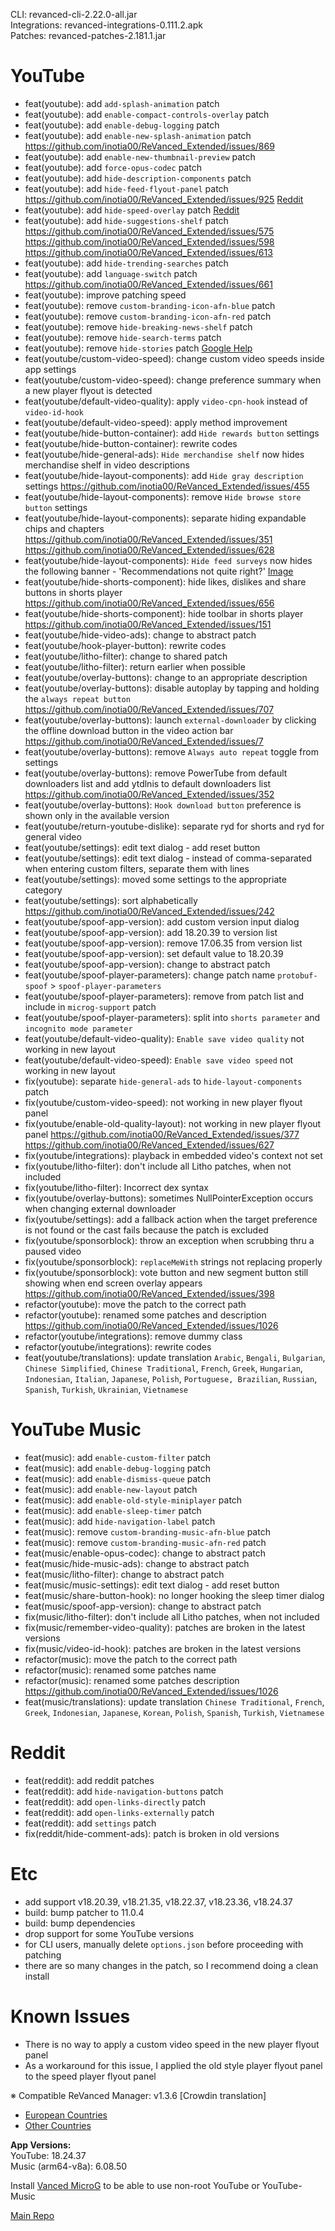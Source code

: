 CLI: revanced-cli-2.22.0-all.jar  
Integrations: revanced-integrations-0.111.2.apk  
Patches: revanced-patches-2.181.1.jar  

YouTube
==
- feat(youtube): add `add-splash-animation` patch
- feat(youtube): add `enable-compact-controls-overlay` patch
- feat(youtube): add `enable-debug-logging` patch
- feat(youtube): add `enable-new-splash-animation` patch https://github.com/inotia00/ReVanced_Extended/issues/869
- feat(youtube): add `enable-new-thumbnail-preview` patch
- feat(youtube): add `force-opus-codec` patch
- feat(youtube): add `hide-description-components` patch
- feat(youtube): add `hide-feed-flyout-panel` patch https://github.com/inotia00/ReVanced_Extended/issues/925 [Reddit](https://www.reddit.com/r/revancedextended/comments/14g0klm/any_way_to_remove_this/)
- feat(youtube): add `hide-speed-overlay` patch [Reddit](https://www.reddit.com/r/youtube/comments/14dcowf/the_2x_speed_when_im_holding_down_on_video/)
- feat(youtube): add `hide-suggestions-shelf` patch https://github.com/inotia00/ReVanced_Extended/issues/575 https://github.com/inotia00/ReVanced_Extended/issues/598 https://github.com/inotia00/ReVanced_Extended/issues/613
- feat(youtube): add `hide-trending-searches` patch
- feat(youtube): add `language-switch` patch https://github.com/inotia00/ReVanced_Extended/issues/661
- feat(youtube): improve patching speed
- feat(youtube): remove `custom-branding-icon-afn-blue` patch
- feat(youtube): remove `custom-branding-icon-afn-red` patch
- feat(youtube): remove `hide-breaking-news-shelf` patch
- feat(youtube): remove `hide-search-terms` patch
- feat(youtube): remove `hide-stories` patch [Google Help](https://yt.be/help/stories)
- feat(youtube/custom-video-speed): change custom video speeds inside app settings
- feat(youtube/custom-video-speed): change preference summary when a new player flyout is detected
- feat(youtube/default-video-quality): apply `video-cpn-hook` instead of `video-id-hook`
- feat(youtube/default-video-speed): apply method improvement
- feat(youtube/hide-button-container): add `Hide rewards button` settings
- feat(youtube/hide-button-container): rewrite codes
- feat(youtube/hide-general-ads): `Hide merchandise shelf` now hides merchandise shelf in video descriptions
- feat(youtube/hide-layout-components): add `Hide gray description` settings https://github.com/inotia00/ReVanced_Extended/issues/455
- feat(youtube/hide-layout-components): remove `Hide browse store button` settings
- feat(youtube/hide-layout-components): separate hiding expandable chips and chapters https://github.com/inotia00/ReVanced_Extended/issues/351 https://github.com/inotia00/ReVanced_Extended/issues/628
- feat(youtube/hide-layout-components): `Hide feed surveys` now hides the following banner - 'Recommendations not quite right?' [Image](https://imgur.com/a/lXVjO6U)
- feat(youtube/hide-shorts-component): hide likes, dislikes and share buttons in shorts player https://github.com/inotia00/ReVanced_Extended/issues/656
- feat(youtube/hide-shorts-component): hide toolbar in shorts player https://github.com/inotia00/ReVanced_Extended/issues/151
- feat(youtube/hide-video-ads): change to abstract patch
- feat(youtube/hook-player-button): rewrite codes
- feat(youtube/litho-filter): change to shared patch
- feat(youtube/litho-filter): return earlier when possible
- feat(youtube/overlay-buttons): change to an appropriate description
- feat(youtube/overlay-buttons): disable autoplay by tapping and holding the `always repeat button` https://github.com/inotia00/ReVanced_Extended/issues/707
- feat(youtube/overlay-buttons): launch `external-downloader` by clicking the offline download button in the video action bar https://github.com/inotia00/ReVanced_Extended/issues/7
- feat(youtube/overlay-buttons): remove `Always auto repeat` toggle from settings
- feat(youtube/overlay-buttons): remove PowerTube from default downloaders list and add ytdlnis to default downloaders list https://github.com/inotia00/ReVanced_Extended/issues/352
- feat(youtube/overlay-buttons): `Hook download button` preference is shown only in the available version
- feat(youtube/return-youtube-dislike): separate ryd for shorts and ryd for general video
- feat(youtube/settings): edit text dialog - add reset button
- feat(youtube/settings): edit text dialog - instead of comma-separated when entering custom filters, separate them with lines
- feat(youtube/settings): moved some settings to the appropriate category
- feat(youtube/settings): sort alphabetically https://github.com/inotia00/ReVanced_Extended/issues/242
- feat(youtube/spoof-app-version): add custom version input dialog
- feat(youtube/spoof-app-version): add 18.20.39 to version list
- feat(youtube/spoof-app-version): remove 17.06.35 from version list
- feat(youtube/spoof-app-version): set default value to 18.20.39
- feat(youtube/spoof-app-version): change to abstract patch
- feat(youtube/spoof-player-parameters): change patch name `protobuf-spoof` > `spoof-player-parameters`
- feat(youtube/spoof-player-parameters): remove from patch list and include in `microg-support` patch
- feat(youtube/spoof-player-parameters): split into `shorts parameter` and `incognito mode parameter`
- feat(youtube/default-video-quality): `Enable save video quality` not working in new layout
- feat(youtube/default-video-speed): `Enable save video speed` not working in new layout
- fix(youtube): separate `hide-general-ads` to `hide-layout-components` patch
- fix(youtube/custom-video-speed): not working in new player flyout panel
- fix(youtube/enable-old-quality-layout): not working in new player flyout panel https://github.com/inotia00/ReVanced_Extended/issues/377 https://github.com/inotia00/ReVanced_Extended/issues/627
- fix(youtube/integrations): playback in embedded video's context not set
- fix(youtube/litho-filter): don't include all Litho patches, when not included
- fix(youtube/litho-filter): Incorrect dex syntax
- fix(youtube/overlay-buttons): sometimes NullPointerException occurs when changing external downloader
- fix(youtube/settings): add a fallback action when the target preference is not found or the cast fails because the patch is excluded
- fix(youtube/sponsorblock): throw an exception when scrubbing thru a paused video
- fix(youtube/sponsorblock): `replaceMeWith` strings not replacing properly
- fix(youtube/sponsorblock): vote button and new segment button still showing when end screen overlay appears https://github.com/inotia00/ReVanced_Extended/issues/398
- refactor(youtube): move the patch to the correct path
- refactor(youtube): renamed some patches and description https://github.com/inotia00/ReVanced_Extended/issues/1026
- refactor(youtube/integrations): remove dummy class
- refactor(youtube/integrations): rewrite codes
- feat(youtube/translations): update translation
`Arabic`, `Bengali`, `Bulgarian`, `Chinese Simplified`, `Chinese Traditional`, `French`, `Greek`, `Hungarian`, `Indonesian`, `Italian`, `Japanese`, `Polish`, `Portuguese, Brazilian`, `Russian`, `Spanish`, `Turkish`, `Ukrainian`, `Vietnamese`


YouTube Music
==
- feat(music): add `enable-custom-filter` patch
- feat(music): add `enable-debug-logging` patch
- feat(music): add `enable-dismiss-queue` patch
- feat(music): add `enable-new-layout` patch
- feat(music): add `enable-old-style-miniplayer` patch
- feat(music): add `enable-sleep-timer` patch
- feat(music): add `hide-navigation-label` patch
- feat(music): remove `custom-branding-music-afn-blue` patch
- feat(music): remove `custom-branding-music-afn-red` patch
- feat(music/enable-opus-codec): change to abstract patch
- feat(music/hide-music-ads): change to abstract patch
- feat(music/litho-filter): change to abstract patch
- feat(music/music-settings): edit text dialog - add reset button
- feat(music/share-button-hook): no longer hooking the sleep timer dialog
- feat(music/spoof-app-version): change to abstract patch
- fix(music/litho-filter): don't include all Litho patches, when not included
- fix(music/remember-video-quality): patches are broken in the latest versions
- fix(music/video-id-hook): patches are broken in the latest versions
- refactor(music): move the patch to the correct path
- refactor(music): renamed some patches name
- refactor(music): renamed some patches description https://github.com/inotia00/ReVanced_Extended/issues/1026
- feat(music/translations): update translation
`Chinese Traditional`, `French`, `Greek`, `Indonesian`, `Japanese`, `Korean`, `Polish`, `Spanish`, `Turkish`, `Vietnamese`


Reddit
==
- feat(reddit): add reddit patches
- feat(reddit): add `hide-navigation-buttons` patch
- feat(reddit): add `open-links-directly` patch
- feat(reddit): add `open-links-externally` patch
- feat(reddit): add `settings` patch
- fix(reddit/hide-comment-ads): patch is broken in old versions


Etc
==
- add support v18.20.39, v18.21.35, v18.22.37, v18.23.36, v18.24.37
- build: bump patcher to 11.0.4
- build: bump dependencies
- drop support for some YouTube versions
- for CLI users, manually delete `options.json` before proceeding with patching
- there are so many changes in the patch, so I recommend doing a clean install


Known Issues
==
- There is no way to apply a custom video speed in the new player flyout panel
- As a workaround for this issue, I applied the old style player flyout panel to the speed player flyout panel


※ Compatible ReVanced Manager: v1.3.6
[Crowdin translation]
- [European Countries](https://crowdin.com/project/revancedextendedeu)
- [Other Countries](https://crowdin.com/project/revancedextended)

  
**App Versions:**  
YouTube: 18.24.37  
Music (arm64-v8a): 6.08.50  

Install [Vanced MicroG](https://github.com/inotia00/VancedMicroG/releases) to be able to use non-root YouTube or YouTube-Music  

[Main Repo](https://github.com/NoName-exe/revanced-extended)  
